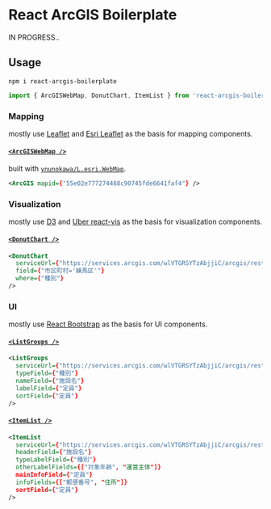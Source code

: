 # React ArcGIS Boilerplate

IN PROGRESS..

## Usage

```
npm i react-arcgis-boilerplate
```

```js
import { ArcGISWebMap, DonutChart, ItemList } from 'react-arcgis-boilerplate';
```
### Mapping

mostly use [Leaflet](http://leafletjs.com/) and [Esri Leaflet](http://esri.github.io/esri-leaflet/) as the basis for mapping components.

#### [`<ArcGISWebMap />`](https://bl.ocks.org/ynunokawa/raw/43ab2f03c4d2f29e3d5ebd3dadb1932d/)

built with [`ynunokawa/L.esri.WebMap`](https://github.com/uber/react-vis).

```xml
<ArcGIS mapid={"55e02e777274468c90745fde6641faf4"} />
```

### Visualization

mostly use [D3](https://d3js.org/) and [Uber react-vis](https://github.com/uber/react-vis) as the basis for visualization components.

#### [`<DonutChart />`](https://github.com/ynunokawa/react-arcgis-boilerplate/blob/master/src/lib/viz/DonutChart.js)

```xml
<DonutChart
  serviceUrl={"https://services.arcgis.com/wlVTGRSYTzAbjjiC/arcgis/rest/services/%E4%BF%9D%E8%82%B2%E5%9C%9223%E5%8C%BA/FeatureServer/0"}
  field={"市区町村='練馬区'"}
  where={"種別"}
/>
```

### UI

mostly use [React Bootstrap](https://react-bootstrap.github.io/) as the basis for UI components.

#### [`<ListGroups />`](https://github.com/ynunokawa/react-arcgis-boilerplate/blob/master/src/lib/ui/list/ItemList.js)

```xml
<ListGroups
  serviceUrl={"https://services.arcgis.com/wlVTGRSYTzAbjjiC/arcgis/rest/services/%E4%BF%9D%E8%82%B2%E5%9C%9223%E5%8C%BA/FeatureServer/0"}
  typeField={"種別"}
  nameField={"施設名"}
  labelField={"定員"}
  sortField={"定員"}
/>
```

#### [`<ItemList />`](https://github.com/ynunokawa/react-arcgis-boilerplate/blob/master/src/lib/ui/list/ItemList.js)

```xml
<ItemList
  serviceUrl={"https://services.arcgis.com/wlVTGRSYTzAbjjiC/arcgis/rest/services/%E4%BF%9D%E8%82%B2%E5%9C%9223%E5%8C%BA/FeatureServer/0"}
  headerField={"施設名"}
  typeLabelField={"種別"}
  otherLabelFields={["対象年齢", "運営主体"]}
  mainInfoField={"定員"}
  infoFields={["郵便番号", "住所"]}
  sortField={"定員"}
/>
```
